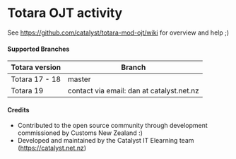 # Totara OJT activity

See https://github.com/catalyst/totara-mod-ojt/wiki for overview and help ;)

#### Supported Branches
| Totara version    | Branch      |
| ----------------- | ----------- |
| Totara 17 - 18    | master      |
| Totara 19         | contact via email: dan at catalyst.net.nz|

#### Credits
* Contributed to the open source community through development commissioned by Customs New Zealand :)
* Developed and maintained by the Catalyst IT Elearning team (https://catalyst.net.nz)
